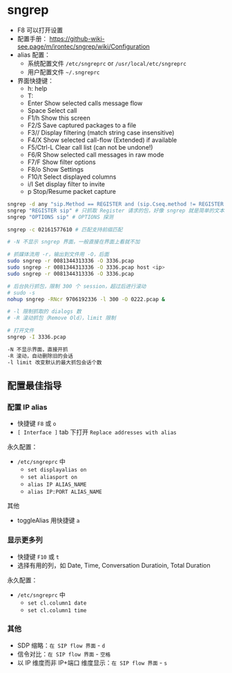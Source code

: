 # sngrep

- F8 可以打开设置
- 配置手册： https://github-wiki-see.page/m/irontec/sngrep/wiki/Configuration
- alias 配置：
  - 系统配置文件 `/etc/sngreprc` or `/usr/local/etc/sngreprc`
  - 用户配置文件 `~/.sngreprc`
- 界面快捷键：
  - h: help
  - T:
  - Enter       Show selected calls message flow
  - Space       Select call
  - F1/h        Show this screen
  - F2/S        Save captured packages to a file
  - F3//        Display filtering (match string case insensitive)
  - F4/X        Show selected call-flow (Extended) if available
  - F5/Ctrl-L   Clear call list (can not be undone!)
  - F6/R        Show selected call messages in raw mode
  - F7/F        Show filter options
  - F8/o        Show Settings
  - F10/t       Select displayed columns
  - i/I         Set display filter to invite
  - p           Stop/Resume packet capture

```sh
sngrep -d any "sip.Method == REGISTER and (sip.Cseq.method != REGISTER or sip.Status-Code ==0)" # d device
sngrep "REGISTER sip" # 只抓取 Register 请求的包，好像 sngrep 就是简单的文本匹配
sngrep "OPTIONS sip" # OPTIONS 探测

sngrep -c 02161577610 # 匹配支持前缀匹配

# -N 不显示 sngrep 界面，一般直接在界面上看就不加

# 抓媒体流用 -r，输出到文件用 -O，后面
sudo sngrep -r 0081344313336 -O 3336.pcap
sudo sngrep -r 0081344313336 -O 3336.pcap host <ip>
sudo sngrep -r 0081344313336 -O 3336.pcap

# 后台执行抓包，限制 300 个 session，超过后进行滚动
# sudo -s
nohup sngrep -RNcr 9706192336 -l 300 -O 0222.pcap &

# -l 限制抓取的 dialogs 数
# -R 滚动抓包（Remove Old），limit 限制

# 打开文件
sngrep -I 3336.pcap

-N 不显示界面，直接开抓
-R 滚动，自动删除旧的会话
-l limit 改变默认的最大抓包会话个数
```

## 配置最佳指导

### 配置 IP alias

- 快捷键 `F8` 或 `o`
- `[ Interface ]` tab 下打开 `Replace addresses with alias`

永久配置：

- `/etc/sngreprc` 中
  - `set displayalias on`
  - `set aliasport on`
  - `alias IP ALIAS_NAME`
  - `alias IP:PORT ALIAS_NAME`

其他

- toggleAlias 用快捷键 `a`

### 显示更多列

- 快捷键 `F10` 或 `t`
- 选择有用的列，如 Date, Time, Conversation Duratioin, Total Duration

永久配置：

- `/etc/sngreprc` 中
  - `set cl.column1 date`
  - `set cl.column1 time`

### 其他

- SDP 缩略：`在 SIP flow 界面` - `d`
- 信令对比：`在 SIP flow 界面` - `空格`
- 以 IP 维度而非 IP+端口 维度显示：`在 SIP flow 界面` - `s`
